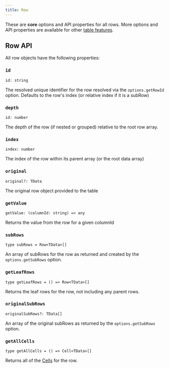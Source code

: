 ```yaml
---
title: Row
---
```


These are **core** options and API properties for all rows. More options and API properties are available for other [table features](../guide/09-features.md).

## Row API

All row objects have the following properties:

### `id`

```tsx
id: string
```

The resolved unique identifier for the row resolved via the `options.getRowId` option. Defaults to the row's index (or relative index if it is a subRow)

### `depth`

```tsx
id: number
```

The depth of the row (if nested or grouped) relative to the root row array.

### `index`

```tsx
index: number
```

The index of the row within its parent array (or the root data array)

### `original`

```tsx
original?: TData
```

The original row object provided to the table

### `getValue`

```tsx
getValue: (columnId: string) => any
```

Returns the value from the row for a given columnId

### `subRows`

```tsx
type subRows = Row<TData>[]
```

An array of subRows for the row as returned and created by the `options.getSubRows` option.

### `getLeafRows`

```tsx
type getLeafRows = () => Row<TData>[]
```

Returns the leaf rows for the row, not including any parent rows.

### `originalSubRows`

```tsx
originalSubRows?: TData[]
```

An array of the original subRows as returned by the `options.getSubRows` option.

### `getAllCells`

```tsx
type getAllCells = () => Cell<TData>[]
```

Returns all of the [Cells](./Cell.md) for the row.
